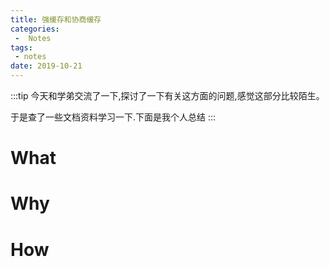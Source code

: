```yaml
---
title: 强缓存和协商缓存
categories:
 -  Notes
tags:
 - notes
date: 2019-10-21
---
```


:::tip
今天和学弟交流了一下,探讨了一下有关这方面的问题,感觉这部分比较陌生。

于是查了一些文档资料学习一下.下面是我个人总结
:::

<!-- more -->


# What

# Why

# How